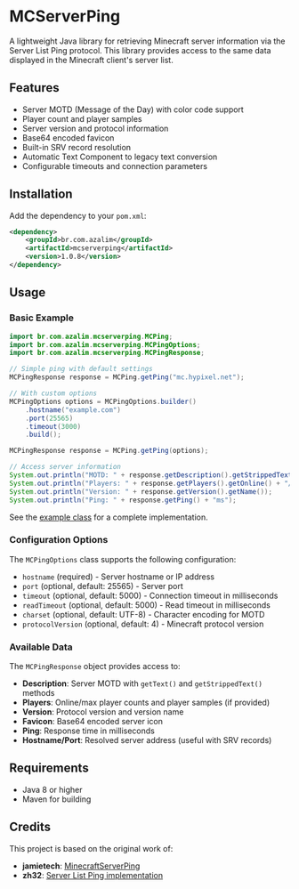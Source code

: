 # MCServerPing

A lightweight Java library for retrieving Minecraft server information via the Server List Ping protocol. This library provides access to the same data displayed in the Minecraft client's server list.

## Features

- Server MOTD (Message of the Day) with color code support
- Player count and player samples
- Server version and protocol information
- Base64 encoded favicon
- Built-in SRV record resolution
- Automatic Text Component to legacy text conversion
- Configurable timeouts and connection parameters

## Installation

Add the dependency to your `pom.xml`:

```xml
<dependency>
    <groupId>br.com.azalim</groupId>
    <artifactId>mcserverping</artifactId>
    <version>1.0.8</version>
</dependency>
```

## Usage

### Basic Example

```java
import br.com.azalim.mcserverping.MCPing;
import br.com.azalim.mcserverping.MCPingOptions;
import br.com.azalim.mcserverping.MCPingResponse;

// Simple ping with default settings
MCPingResponse response = MCPing.getPing("mc.hypixel.net");

// With custom options
MCPingOptions options = MCPingOptions.builder()
    .hostname("example.com")
    .port(25565)
    .timeout(3000)
    .build();

MCPingResponse response = MCPing.getPing(options);

// Access server information
System.out.println("MOTD: " + response.getDescription().getStrippedText());
System.out.println("Players: " + response.getPlayers().getOnline() + "/" + response.getPlayers().getMax());
System.out.println("Version: " + response.getVersion().getName());
System.out.println("Ping: " + response.getPing() + "ms");
```

See the [example class](src/main/java/br/com/azalim/mcserverping/examples/MCPingExample.java) for a complete implementation.

### Configuration Options

The `MCPingOptions` class supports the following configuration:

- `hostname` (required) - Server hostname or IP address
- `port` (optional, default: 25565) - Server port
- `timeout` (optional, default: 5000) - Connection timeout in milliseconds
- `readTimeout` (optional, default: 5000) - Read timeout in milliseconds
- `charset` (optional, default: UTF-8) - Character encoding for MOTD
- `protocolVersion` (optional, default: 4) - Minecraft protocol version

### Available Data

The `MCPingResponse` object provides access to:

- **Description**: Server MOTD with `getText()` and `getStrippedText()` methods
- **Players**: Online/max player counts and player samples (if provided)
- **Version**: Protocol version and version name
- **Favicon**: Base64 encoded server icon
- **Ping**: Response time in milliseconds
- **Hostname/Port**: Resolved server address (useful with SRV records)

## Requirements

- Java 8 or higher
- Maven for building

## Credits

This project is based on the original work of:

- **jamietech**: [MinecraftServerPing](https://github.com/jamietech/MinecraftServerPing)
- **zh32**: [Server List Ping implementation](https://gist.github.com/zh32/7190955)
